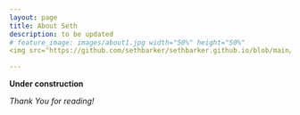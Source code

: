 ```yaml
---
layout: page
title: About Seth
description: to be updated
# feature_image: images/about1.jpg width="50%" height="50%"
<img src="https://github.com/sethbarker/sethbarker.github.io/blob/main/images/about1.jpg" width="50%" height="50%"/>

---
```


**Under construction** 

*Thank You for reading!*
